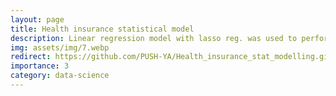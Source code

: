 ```yaml
---
layout: page
title: Health insurance statistical model
description: Linear regression model with lasso reg. was used to perform multiple hypothetical tests to perform inference on health insurance charges.
img: assets/img/7.webp
redirect: https://github.com/PUSH-YA/Health_insurance_stat_modelling.git
importance: 3
category: data-science
---
```

